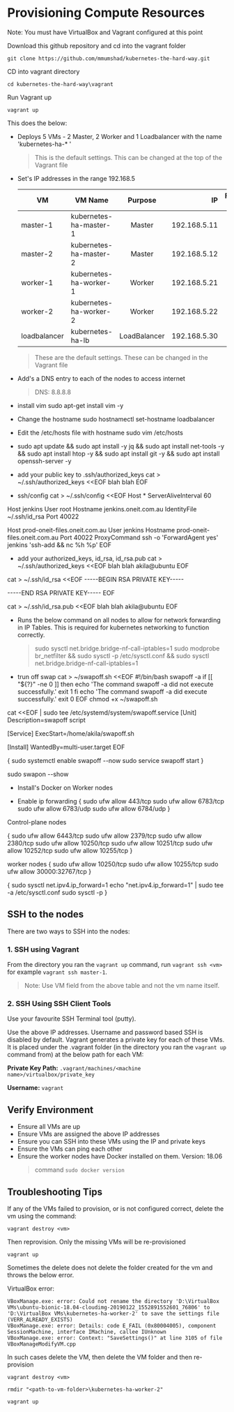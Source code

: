 # Provisioning Compute Resources

Note: You must have VirtualBox and Vagrant configured at this point

Download this github repository and cd into the vagrant folder

`git clone https://github.com/mmumshad/kubernetes-the-hard-way.git`

CD into vagrant directory

`cd kubernetes-the-hard-way\vagrant`

Run Vagrant up

`vagrant up`


This does the below:

- Deploys 5 VMs - 2 Master, 2 Worker and 1 Loadbalancer with the name 'kubernetes-ha-* '
    > This is the default settings. This can be changed at the top of the Vagrant file

- Set's IP addresses in the range 192.168.5

    | VM            |  VM Name               | Purpose       | IP           | Forwarded Port   |
    | ------------  | ---------------------- |:-------------:| ------------:| ----------------:|
    | master-1      | kubernetes-ha-master-1 | Master        | 192.168.5.11 |     2711         |
    | master-2      | kubernetes-ha-master-2 | Master        | 192.168.5.12 |     2712         |
    | worker-1      | kubernetes-ha-worker-1 | Worker        | 192.168.5.21 |     2721         |
    | worker-2      | kubernetes-ha-worker-2 | Worker        | 192.168.5.22 |     2722         |
    | loadbalancer  | kubernetes-ha-lb       | LoadBalancer  | 192.168.5.30 |     2730         |

    > These are the default settings. These can be changed in the Vagrant file

- Add's a DNS entry to each of the nodes to access internet
    > DNS: 8.8.8.8

- install vim
sudo apt-get install vim -y

- Change the hostname
 sudo hostnamectl set-hostname loadbalancer
- Edit the /etc/hosts file with hostname
sudo vim /etc/hosts


- sudo apt update && sudo apt install -y jq && sudo apt install net-tools -y && sudo apt install htop -y && sudo apt install git -y && sudo apt install openssh-server -y

- add your public key to .ssh/authorized_keys
cat > ~/.ssh/authorized_keys <<EOF
blah blah
EOF


- ssh/config
cat > ~/.ssh/config <<EOF
Host *
    ServerAliveInterval 60

Host jenkins
 User root
 Hostname jenkins.oneit.com.au
 IdentityFile ~/.ssh/id_rsa
 Port 40022

Host prod-oneit-files.oneit.com.au
 User jenkins
 Hostname prod-oneit-files.oneit.com.au
 Port 40022
 ProxyCommand ssh -o 'ForwardAgent yes' jenkins 'ssh-add && nc %h %p'
EOF

- add your authorized_keys,  id_rsa,  id_rsa.pub
cat > ~/.ssh/authorized_keys <<EOF
blah blah akila@ubuntu
EOF

cat > ~/.ssh/id_rsa <<EOF
-----BEGIN RSA PRIVATE KEY-----

-----END RSA PRIVATE KEY-----
EOF

cat > ~/.ssh/id_rsa.pub <<EOF
blah blah akila@ubuntu
EOF


- Runs the below command on all nodes to allow for network forwarding in IP Tables.
  This is required for kubernetes networking to function correctly.
    > sudo sysctl net.bridge.bridge-nf-call-iptables=1
sudo modprobe br_netfilter && sudo sysctl -p /etc/sysctl.conf && sudo sysctl net.bridge.bridge-nf-call-iptables=1

- trun off swap
cat > ~/swapoff.sh <<EOF
#!/bin/bash
swapoff -a
if [[ "${?}" -ne 0 ]]
then
  echo 'The command swapoff -a did not execute successfully.'
  exit 1
fi
echo 'The command swapoff -a did execute successfully.'
exit 0
EOF
chmod +x ~/swapoff.sh


cat <<EOF | sudo tee /etc/systemd/system/swapoff.service
[Unit]
Description=swapoff script

[Service]
ExecStart=/home/akila/swapoff.sh

[Install]
WantedBy=multi-user.target
EOF


{
  sudo systemctl enable swapoff --now
  sudo service swapoff start
}

sudo swapon --show

- Install's Docker on Worker nodes

- Enable ip forwarding
{
    sudo ufw allow 443/tcp
    sudo ufw allow 6783/tcp
    sudo ufw allow 6783/udp
    sudo ufw allow 6784/udp
}

Control-plane nodes

{
    sudo ufw allow 6443/tcp
    sudo ufw allow 2379/tcp
    sudo ufw allow 2380/tcp
    sudo ufw allow 10250/tcp
    sudo ufw allow 10251/tcp
    sudo ufw allow 10252/tcp
    sudo ufw allow 10255/tcp
}

worker nodes
{
    sudo ufw allow 10250/tcp
    sudo ufw allow 10255/tcp
    sudo ufw allow 30000:32767/tcp
}

{
  sudo sysctl net.ipv4.ip_forward=1
  echo "net.ipv4.ip_forward=1" | sudo tee -a /etc/sysctl.conf
  sudo sysctl -p
}




## SSH to the nodes

There are two ways to SSH into the nodes:

### 1. SSH using Vagrant

  From the directory you ran the `vagrant up` command, run `vagrant ssh <vm>` for example `vagrant ssh master-1`.
  > Note: Use VM field from the above table and not the vm name itself.

### 2. SSH Using SSH Client Tools

Use your favourite SSH Terminal tool (putty).

Use the above IP addresses. Username and password based SSH is disabled by default.
Vagrant generates a private key for each of these VMs. It is placed under the .vagrant folder (in the directory you ran the `vagrant up` command from) at the below path for each VM:

**Private Key Path:** `.vagrant/machines/<machine name>/virtualbox/private_key`

**Username:** `vagrant`


## Verify Environment

- Ensure all VMs are up
- Ensure VMs are assigned the above IP addresses
- Ensure you can SSH into these VMs using the IP and private keys
- Ensure the VMs can ping each other
- Ensure the worker nodes have Docker installed on them. Version: 18.06
  > command `sudo docker version`

## Troubleshooting Tips

If any of the VMs failed to provision, or is not configured correct, delete the vm using the command:

`vagrant destroy <vm>`

Then reprovision. Only the missing VMs will be re-provisioned

`vagrant up`


Sometimes the delete does not delete the folder created for the vm and throws the below error.

VirtualBox error:

    VBoxManage.exe: error: Could not rename the directory 'D:\VirtualBox VMs\ubuntu-bionic-18.04-cloudimg-20190122_1552891552601_76806' to 'D:\VirtualBox VMs\kubernetes-ha-worker-2' to save the settings file (VERR_ALREADY_EXISTS)
    VBoxManage.exe: error: Details: code E_FAIL (0x80004005), component SessionMachine, interface IMachine, callee IUnknown
    VBoxManage.exe: error: Context: "SaveSettings()" at line 3105 of file VBoxManageModifyVM.cpp

In such cases delete the VM, then delete the VM folder and then re-provision

`vagrant destroy <vm>`

`rmdir "<path-to-vm-folder>\kubernetes-ha-worker-2"`

`vagrant up`
